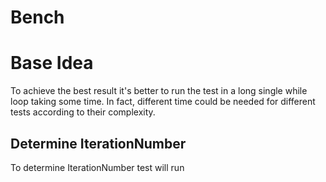 # Bench

# Base Idea
To achieve the best result it's better to run the test in a long single while loop taking some time.
In fact, different time could be needed for different tests according to their complexity.

## Determine IterationNumber
To determine IterationNumber test will run
